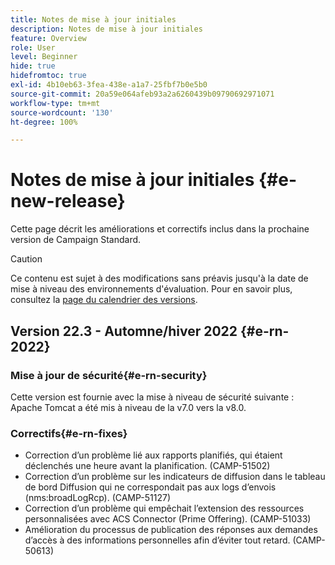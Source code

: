 ```yaml
---
title: Notes de mise à jour initiales
description: Notes de mise à jour initiales
feature: Overview
role: User
level: Beginner
hide: true
hidefromtoc: true
exl-id: 4b10eb63-3fea-438e-a1a7-25fbf7b0e5b0
source-git-commit: 20a59e064afeb93a2a6260439b09790692971071
workflow-type: tm+mt
source-wordcount: '130'
ht-degree: 100%

---
```



# Notes de mise à jour initiales {#e-new-release}

Cette page décrit les améliorations et correctifs inclus dans la prochaine version de Campaign Standard.

>[!CAUTION]
>
> Ce contenu est sujet à des modifications sans préavis jusqu&#39;à la date de mise à niveau des environnements d&#39;évaluation. Pour en savoir plus, consultez la [page du calendrier des versions](../../rn/using/release-planning.md).

## Version 22.3 - Automne/hiver 2022 {#e-rn-2022}

<!--
### Improvement{#e-rn-improvements}


**Accessibility**

Campaign Standard 22.3 comes with accessibility fixes and improvements which facilitate users to navigate and get the most out of Adobe Campaign.

These capabilities are released in Limited Availability and rolled out to a set of customers only. To have these improvements enabled on your Campaign environment(s), contact your Adobe representative.
-->

### Mise à jour de sécurité{#e-rn-security}

Cette version est fournie avec la mise à niveau de sécurité suivante : Apache Tomcat a été mis à niveau de la v7.0 vers la v8.0.

### Correctifs{#e-rn-fixes}

* Correction d’un problème lié aux rapports planifiés, qui étaient déclenchés une heure avant la planification. (CAMP-51502)
* Correction d’un problème sur les indicateurs de diffusion dans le tableau de bord Diffusion qui ne correspondait pas aux logs d’envois (nms:broadLogRcp). (CAMP-51127)
* Correction d’un problème qui empêchait l’extension des ressources personnalisées avec ACS Connector (Prime Offering). (CAMP-51033)
* Amélioration du processus de publication des réponses aux demandes d’accès à des informations personnelles afin d’éviter tout retard. (CAMP-50613)
